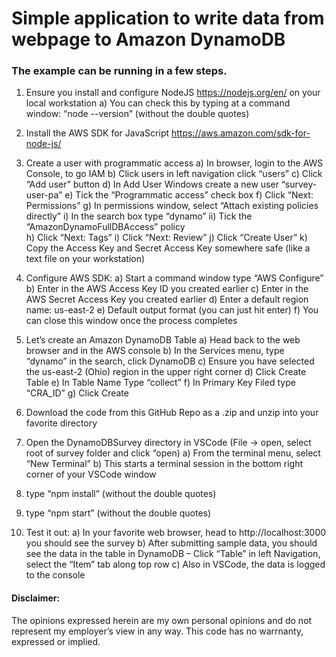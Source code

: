 # Simple application to write data from webpage to Amazon DynamoDB 
### The example can be running in a few steps. 
1)	Ensure you install and configure NodeJS https://nodejs.org/en/ on your local workstation 
    a)	You can check this by typing at a command window: “node --version” (without the double quotes)
2)	Install the AWS SDK for JavaScript https://aws.amazon.com/sdk-for-node-js/ 
3)	Create a user with programmatic access
    a)	In browser, login to the AWS Console, to go IAM
    b)	Click users in left navigation click “users”
    c)	Click “Add user” button 
    d)	In Add User Windows create a new user “survey-user-pa” 
    e)	Tick the “Programmatic access” check box
    f)	Click “Next: Permissions”
    g)	In permissions window, select “Attach existing policies directly”
        i)	In the search box type “dynamo”
        ii)	Tick the “AmazonDynamoFullDBAccess” policy  
    h)	Click “Next: Tags”
        i)	Click “Next: Review”
    j)	 Click “Create User”
    k)	Copy the Access Key and Secret Access Key somewhere safe (like a text file on your workstation) 
4)	Configure AWS SDK: 
    a)	Start a command window type “AWS Configure”
    b)	Enter in the AWS Access Key ID you created earlier
    c)	Enter in the AWS Secret Access Key you created earlier
    d)	Enter a default region name: us-east-2
    e)	Default output format (you can just hit enter)
    f)	You can close this window once the process completes
5)	Let’s create an Amazon DynamoDB Table
    a)	Head back to the web browser and in the AWS console 
    b)	In the Services menu, type “dynamo” in the search, click DynamoDB
    c)	Ensure you have selected the us-east-2 (Ohio) region in the upper right corner
    d)	Click Create Table
    e)	In Table Name Type “collect”
    f)	In Primary Key Filed type “CRA_ID”
    g)	Click Create
6)	Download the code from this GitHub Repo as a .zip and unzip into your favorite directory
7)	Open the DynamoDBSurvey directory in VSCode (File → open, select root of survey folder and click “open)
    a)	From the terminal menu, select “New Terminal”
    b)	This starts a terminal session in the bottom right corner of your VSCode window
8)	type “npm install” (without the double quotes)
9)	type “npm start” (without the double quotes)  

10)	Test it out:
    a)	In your favorite web browser, head to http://localhost:3000 you should see the survey 
    b)	After submitting sample data, you should see the data in the table in DynamoDB – Click “Table” in left Navigation, select the “Item” tab along top row
    c)	Also in VSCode, the data is logged to the console

#### Disclaimer: 
The opinions expressed herein are my own personal opinions and do not represent my employer’s view in any way.  This code has no warrnanty, expressed or implied.